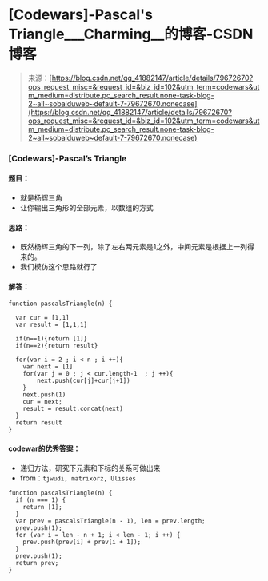 <!--yml
category: codewars
date: 2022-08-13 11:45:51
-->

# [Codewars]-Pascal's Triangle___Charming__的博客-CSDN博客

> 来源：[https://blog.csdn.net/qq_41882147/article/details/79672670?ops_request_misc=&request_id=&biz_id=102&utm_term=codewars&utm_medium=distribute.pc_search_result.none-task-blog-2~all~sobaiduweb~default-7-79672670.nonecase](https://blog.csdn.net/qq_41882147/article/details/79672670?ops_request_misc=&request_id=&biz_id=102&utm_term=codewars&utm_medium=distribute.pc_search_result.none-task-blog-2~all~sobaiduweb~default-7-79672670.nonecase)

### [Codewars]-Pascal’s Triangle

#### 题目：

*   就是杨辉三角
*   让你输出三角形的全部元素，以数组的方式

#### 思路：

*   既然杨辉三角的下一列，除了左右两元素是1之外，中间元素是根据上一列得来的。
*   我们模仿这个思路就行了

#### 解答：

```
function pascalsTriangle(n) {

  var cur = [1,1]
  var result = [1,1,1]

  if(n==1){return [1]}
  if(n==2){return result}

  for(var i = 2 ; i < n ; i ++){
    var next = [1]      
    for(var j = 0 ; j < cur.length-1  ; j ++){
        next.push(cur[j]+cur[j+1])
    }
    next.push(1)
    cur = next;
    result = result.concat(next)
  }
  return result
}
```

#### codewar的优秀答案：

*   递归方法，研究下元素和下标的关系可做出来
*   from：`tjwudi, matrixorz, Ulisses`

```
function pascalsTriangle(n) {
  if (n === 1) {
    return [1];
  }
  var prev = pascalsTriangle(n - 1), len = prev.length;
  prev.push(1);
  for (var i = len - n + 1; i < len - 1; i ++) {
    prev.push(prev[i] + prev[i + 1]);
  }
  prev.push(1);
  return prev;
}
```